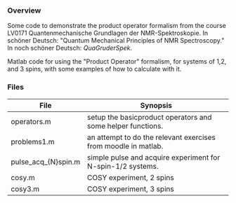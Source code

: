 ### Overview
Some code to demonstrate the product operator formalism from the course LV0171 
Quantenmechanische Grundlagen der NMR-Spektroskopie. In schöner Deutsch: 
"Quantum Mechanical Principles of NMR Spectroscopy." In noch schöner Deutsch:
*QuaGruderSpek*.

Matlab code for using the "Product Operator" formalism, for systems of 1,2, and 3 spins, with some
examples of how to calculate with it.

### Files
File                | Synopsis
---                 | ---
operators.m         | setup the basicproduct operators and some helper functions.
problems1.m         | an attempt to do the relevant exercises from moodle in matlab.
pulse_acq_{N}spin.m | simple pulse and acquire experiment for N-spin-1/2 systems.
cosy.m              | COSY experiment, 2 spins
cosy3.m             | COSY experiment, 3 spins
